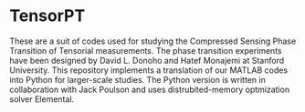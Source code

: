 # TensorPT
These are a suit of codes used for studying the Compressed Sensing Phase Transition
of Tensorial measurements. The phase transition experiments have been designed 
by David L. Donoho and Hatef Monajemi at Stanford University. This repository
implements a translation of our MATLAB codes into Python for larger-scale studies.
The Python version is written in collaboration with Jack Poulson and 
uses distrubited-memory optmization solver Elemental.

